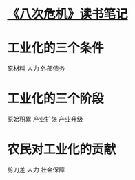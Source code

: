 # [《八次危机》读书笔记](https://github.com/zzy131250/gitblog/issues/37)

# 工业化的三个条件
原材料
人力
外部债务

# 工业化的三个阶段
原始积累
产业扩张
产业升级

# 农民对工业化的贡献
剪刀差
人力
社会保障